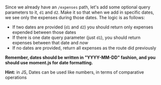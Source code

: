 Since we already have an `/expenses` path, let's add some optional query parameters to it, `d1` and `d2`. Make it so that when we add in specific dates, we see only the expenses during those dates. The logic is as follows:

-   If two dates are provided (`d1` and `d2`) you should return only expenses expended between those dates
-   If there is one date query parameter (just `d1`), you should return expenses between that date and _now_
-   If no dates are provided, return all expenses as the route did previously

  

**Remember, dates should be written in "YYYY-MM-DD" fashion, and you should use moment.js for date formatting.**

  

**Hint:** in JS, Dates can be used like numbers, in terms of comparative operations